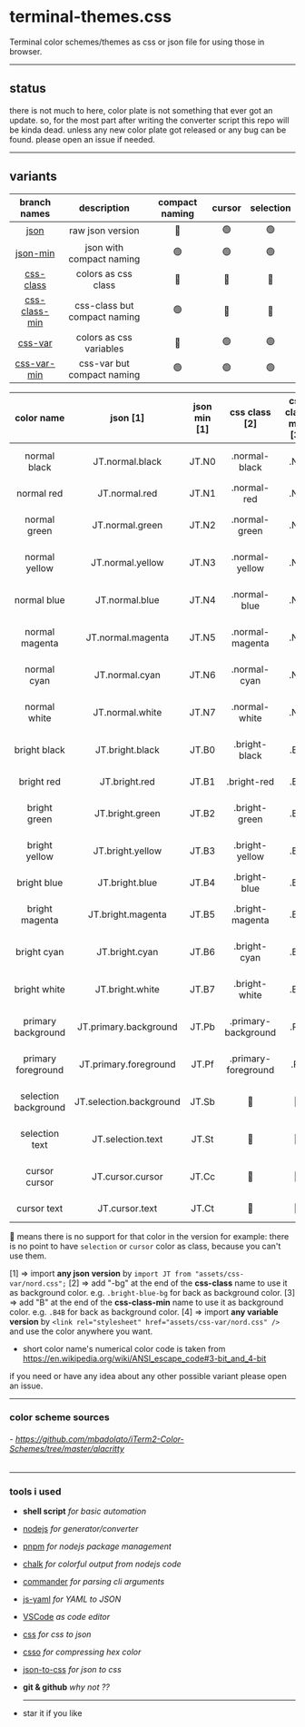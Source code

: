 # terminal-themes.css

Terminal color schemes/themes as css or json file for using those in browser.

---

## status

there is not much to here,
color plate is not something that ever got an update.
so, for the most part after writing the converter script this repo will be kinda dead.
unless any new color plate got released or any bug can be found.
please open an issue if needed.

---

## variants

|                                   branch names                                    |         description          | compact naming | cursor | selection |
| :-------------------------------------------------------------------------------: | :--------------------------: | :------------: | :----: | :-------: |
|          [json](https://github.com/z00rat/terminal-themes.css/tree/json)          |       raw json version       |       🔴       |   🟢   |    🟢     |
|      [json-min](https://github.com/z00rat/terminal-themes.css/tree/json-min)      |   json with compact naming   |       🟢       |   🟢   |    🟢     |
|     [css-class](https://github.com/z00rat/terminal-themes.css/tree/css-class)     |     colors as css class      |       🔴       |   🔴   |    🔴     |
| [css-class-min](https://github.com/z00rat/terminal-themes.css/tree/css-class-min) | css-class but compact naming |       🟢       |   🔴   |    🔴     |
|       [css-var](https://github.com/z00rat/terminal-themes.css/tree/css-var)       |   colors as css variables    |       🔴       |   🟢   |    🟢     |
|   [css-var-min](https://github.com/z00rat/terminal-themes.css/tree/css-var-min)   |  css-var but compact naming  |       🟢       |   🟢   |    🟢     |

|      color name      |        json [1]         | json min [1] |    css class [2]    | css class min [3] |         css var [4]         | css var min [4] |
| :------------------: | :---------------------: | :----------: | :-----------------: | :---------------: | :-------------------------: | :-------------: |
|     normal black     |     JT.normal.black     |    JT.N0     |    .normal-black    |        .N0        |     var(--normal-black)     |    var(--N0)    |
|      normal red      |      JT.normal.red      |    JT.N1     |     .normal-red     |        .N1        |      var(--normal-red)      |    var(--N1)    |
|     normal green     |     JT.normal.green     |    JT.N2     |    .normal-green    |        .N2        |     var(--normal-green)     |    var(--N2)    |
|    normal yellow     |    JT.normal.yellow     |    JT.N3     |   .normal-yellow    |        .N3        |    var(--normal-yellow)     |    var(--N3)    |
|     normal blue      |     JT.normal.blue      |    JT.N4     |    .normal-blue     |        .N4        |     var(--normal-blue)      |    var(--N4)    |
|    normal magenta    |    JT.normal.magenta    |    JT.N5     |   .normal-magenta   |        .N5        |    var(--normal-magenta)    |    var(--N5)    |
|     normal cyan      |     JT.normal.cyan      |    JT.N6     |    .normal-cyan     |        .N6        |     var(--normal-cyan)      |    var(--N6)    |
|     normal white     |     JT.normal.white     |    JT.N7     |    .normal-white    |        .N7        |     var(--normal-white)     |    var(--N7)    |
|     bright black     |     JT.bright.black     |    JT.B0     |    .bright-black    |        .B0        |     var(--bright-black)     |    var(--B0)    |
|      bright red      |      JT.bright.red      |    JT.B1     |     .bright-red     |        .B1        |      var(--bright-red)      |    var(--B1)    |
|     bright green     |     JT.bright.green     |    JT.B2     |    .bright-green    |        .B2        |     var(--bright-green)     |    var(--B2)    |
|    bright yellow     |    JT.bright.yellow     |    JT.B3     |   .bright-yellow    |        .B3        |    var(--bright-yellow)     |    var(--B3)    |
|     bright blue      |     JT.bright.blue      |    JT.B4     |    .bright-blue     |        .B4        |     var(--bright-blue)      |    var(--B4)    |
|    bright magenta    |    JT.bright.magenta    |    JT.B5     |   .bright-magenta   |        .B5        |    var(--bright-magenta)    |    var(--B5)    |
|     bright cyan      |     JT.bright.cyan      |    JT.B6     |    .bright-cyan     |        .B6        |     var(--bright-cyan)      |    var(--B6)    |
|     bright white     |     JT.bright.white     |    JT.B7     |    .bright-white    |        .B7        |     var(--bright-white)     |    var(--B7)    |
|  primary background  |  JT.primary.background  |    JT.Pb     | .primary-background |        .Pb        |  var(--primary-background)  |    var(--Pb)    |
|  primary foreground  |  JT.primary.foreground  |    JT.Pf     | .primary-foreground |        .Pf        |  var(--primary-foreground)  |    var(--Pf)    |
| selection background | JT.selection.background |    JT.Sb     |         🚫          |        🚫         | var(--selection-background) |    var(--Sb)    |
|    selection text    |    JT.selection.text    |    JT.St     |         🚫          |        🚫         |    var(--selection-text)    |    var(--St)    |
|    cursor cursor     |    JT.cursor.cursor     |    JT.Cc     |         🚫          |        🚫         |    var(--cursor-cursor)     |    var(--Cc)    |
|     cursor text      |     JT.cursor.text      |    JT.Ct     |         🚫          |        🚫         |     var(--cursor-text)      |    var(--Ct)    |

🚫 means there is no support for that color in the version
for example: there is no point to have `selection` or `cursor` color as class, because you can't use them.

[1] => import **any json version** by `import JT from "assets/css-var/nord.css";`
[2] => add "-bg" at the end of the **css-class** name to use it as background color. e.g. `.bright-blue-bg` for back as background color.
[3] => add "B" at the end of the **css-class-min** name to use it as background color. e.g. `.B4B` for back as background color.
[4] => import **any variable version** by `<link rel="stylesheet" href="assets/css-var/nord.css" />` and use the color anywhere you want.

- short color name's numerical color code is taken from https://en.wikipedia.org/wiki/ANSI_escape_code#3-bit_and_4-bit

if you need or have any idea about any other possible variant please open an issue.

---

### color scheme sources

###### - https://github.com/mbadolato/iTerm2-Color-Schemes/tree/master/alacritty

---

### tools i used

- **shell script** _for basic automation_
- [nodejs](https://nodejs.org) _for generator/converter_
- [pnpm](https://pnpm.io) _for nodejs package management_
- [chalk](https://www.npmjs.com/package/chalk) _for colorful output from nodejs code_
- [commander](https://www.npmjs.com/package/commander) _for parsing cli arguments_
- [js-yaml](https://www.npmjs.com/package/js-yaml) _for YAML to JSON_
- [VSCode](https://code.visualstudio.com/) _as code editor_
- [css](https://www.npmjs.com/package/css) _for css to json_
- [csso](https://www.npmjs.com/package/csso) _for compressing hex color_
- [json-to-css](https://www.npmjs.com/package/json-to-css) _for json to css_
- **git & github** _why not ??_
- ***

  star it if you like
